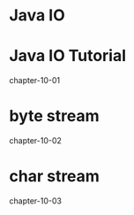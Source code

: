 # Java IO  

# Java IO Tutorial
chapter-10-01

# byte stream
chapter-10-02

# char stream
chapter-10-03



